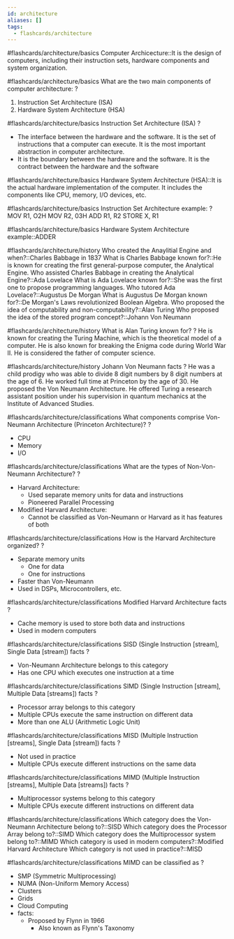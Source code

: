 ```yaml
---
id: architecture
aliases: []
tags:
  - flashcards/architecture
---
```



#flashcards/architecture/basics
Computer Archicecture::It is the design of computers, including their instruction sets, hardware components and system organization.

#flashcards/architecture/basics
What are the two main components of computer architecture:
?
1. Instruction Set Architecture (ISA)
2. Hardware System Architecture (HSA)

#flashcards/architecture/basics
Instruction Set Architecture (ISA)
?
- The interface between the hardware and the software. It is the set of instructions that a computer can execute. It is the most important abstraction in computer architecture.
- It is the boundary between the hardware and the software. It is the contract between the hardware and the software

#flashcards/architecture/basics
Hardware System Architecture (HSA)::It is the actual hardware implementation of the computer. It includes the components like CPU, memory, I/O devices, etc.

#flashcards/architecture/basics
Instruction Set Architecture example:
?
MOV R1, O2H
MOV R2, 03H
ADD R1, R2
STORE X, R1

#flashcards/architecture/basics
Hardware System Architecture example::ADDER

#flashcards/architecture/history
Who created the Anaylitial Engine and when?::Charles Babbage in 1837
What is Charles Babbage known for?::He is known for creating the first general-purpose computer, the Analytical Engine.
Who assisted Charles Babbage in creating the Analytical Engine?::Ada Lovelace
What is Ada Lovelace known for?::She was the first one to propose programming languages.
Who tutored Ada Lovelace?::Augustus De Morgan
What is Augustus De Morgan known for?::De Morgan's Laws revolutionized Boolean Algebra.
Who proposed the idea of computability and non-computability?::Alan Turing
Who proposed the idea of the stored program concept?::Johann Von Neumann

#flashcards/architecture/history
What is Alan Turing known for?
?
He is known for creating the Turing Machine, which is the theoretical model of a computer.
He is also known for breaking the Enigma code during World War II.
He is considered the father of computer science.

#flashcards/architecture/history
Johann Von Neumann facts
?
He was a child prodigy who was able to divide 8 digit numbers by 8 digit numbers at the age of 6.
He worked full time at Princeton by the age of 30.
He proposed the Von Neumann Architecture.
He offered Turing a research assistant position under his supervision in quantum mechanics at the Institute of Advanced Studies.

#flashcards/architecture/classifications
What components comprise Von-Neumann Architecture (Princeton Architecture)?
?
-   CPU
-   Memory
-   I/O

#flashcards/architecture/classifications
What are the types of Non-Von-Neumann Architecture?
?
- Harvard Architecture:
    - Used separate memory units for data and instructions
    - Pioneered Parallel Processing
- Modified Harvard Architecture:
    - Cannot be classified as Von-Neumann or Harvard as it has features of both

#flashcards/architecture/classifications
How is the Harvard Architecture organized?
?
- Separate memory units
    - One for data
    - One for instructions
- Faster than Von-Neumann
- Used in DSPs, Microcontrollers, etc.

#flashcards/architecture/classifications
Modified Harvard Architecture facts
?
- Cache memory is used to store both data and instructions
- Used in modern computers

#flashcards/architecture/classifications
SISD (Single Instruction [stream], Single Data [stream]) facts
?
- Von-Neumann Architecture belongs to this category
- Has one CPU which executes one instruction at a time

#flashcards/architecture/classifications
SIMD (Single Instruction [stream], Multiple Data [streams]) facts
?
- Processor array belongs to this category
- Multiple CPUs execute the same instruction on different data
- More than one ALU (Arithmetic Logic Unit)

#flashcards/architecture/classifications
MISD (Multiple Instruction [streams], Single Data [stream]) facts
?
- Not used in practice
- Multiple CPUs execute different instructions on the same data

#flashcards/architecture/classifications
MIMD (Multiple Instruction [streams], Multiple Data [streams]) facts
?
- Multiprocessor systems belong to this category
- Multiple CPUs execute different instructions on different data

#flashcards/architecture/classifications
Which category does the Von-Neumann Architecture belong to?::SISD
Which category does the Processor Array belong to?::SIMD
Which category does the Multiprocessor system belong to?::MIMD
Which category is used in modern computers?::Modified Harvard Architecture
Which category is not used in practice?::MISD

#flashcards/architecture/classifications
MIMD can be classified as
?
- SMP (Symmetric Multiprocessing)
- NUMA (Non-Uniform Memory Access)
- Clusters
- Grids
- Cloud Computing
- facts:
    - Proposed by Flynn in 1966
        - Also known as Flynn's Taxonomy
